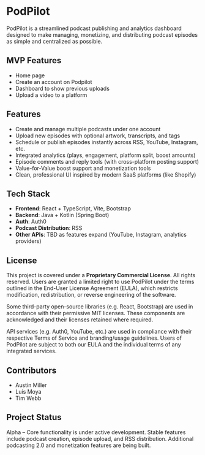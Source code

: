 # PodPilot

PodPilot is a streamlined podcast publishing and analytics dashboard designed to make managing, monetizing, and distributing podcast episodes as simple and centralized as possible.

## MVP Features

- Home page 
- Create an account on Podpilot
- Dashboard to show previous uploads
- Upload a video to a platform


## Features

- Create and manage multiple podcasts under one account
- Upload new episodes with optional artwork, transcripts, and tags
- Schedule or publish episodes instantly across RSS, YouTube, Instagram, etc.
- Integrated analytics (plays, engagement, platform split, boost amounts)
- Episode comments and reply tools (with cross-platform posting support)
- Value-for-Value boost support and monetization tools
- Clean, professional UI inspired by modern SaaS platforms (like Shopify)

## Tech Stack

- **Frontend**: React + TypeScript, Vite, Bootstrap
- **Backend**: Java + Kotlin (Spring Boot)
- **Auth**: Auth0
- **Podcast Distribution**: RSS
- **Other APIs**: TBD as features expand (YouTube, Instagram, analytics providers)

## License

This project is covered under a **Proprietary Commercial License**. All rights reserved. Users are granted a limited right to use PodPilot under the terms outlined in the End-User License Agreement (EULA), which restricts modification, redistribution, or reverse engineering of the software.

Some third-party open-source libraries (e.g. React, Bootstrap) are used in accordance with their permissive MIT licenses. These components are acknowledged and their licenses retained where required.

API services (e.g. Auth0, YouTube, etc.) are used in compliance with their respective Terms of Service and branding/usage guidelines. Users of PodPilot are subject to both our EULA and the individual terms of any integrated services.

## Contributors

- Austin Miller
- Luis Moya
- Tim Webb

## Project Status

Alpha – Core functionality is under active development. Stable features include podcast creation, episode upload, and RSS distribution. Additional podcasting 2.0 and monetization features are being built.

